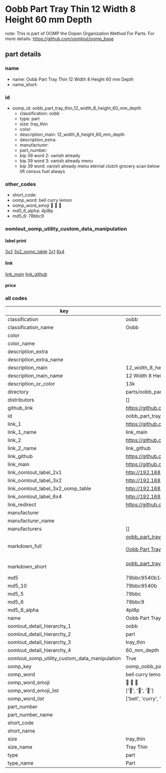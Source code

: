 # Oobb Part Tray Thin 12 Width 8 Height 60 mm Depth  

note: This is part of OOMP the Oopen Organization Method For Parts. For more details: https://github.com/oomlout/oomp_base

##  part details
  







### name
* name: Oobb Part Tray Thin 12 Width 8 Height 60 mm Depth
* name_short: 
### id
* oomp_id: oobb_part_tray_thin_12_width_8_height_60_mm_depth
  * classification: oobb
  * type: part
  * size: tray_thin
  * color: 
  * description_main: 12_width_8_height_60_mm_depth
  * description_extra: 
  * manufacturer: 
  * part_number: 
  * bip 39 word 2: vanish already
  * bip 39 word 3: vanish already menu
  * bip 39 word: vanish already menu eternal clutch grocery scan below lift census fuel always

### other_codes
* short_code: 
* oomp_word: bell curry lemon
* oomp_word_emoji :bell: :curry: :lemon:
* md5_6_alpha: 4pl8p
* md5_6: 78bbc9






### oomlout_oomp_utility_custom_data_manipulation
#### label print
[3x2](http://192.168.1.245:1112/?label=oomp%204pl8p)
[3x2_oomp_table](http://192.168.1.108:1112/?label=oomp%204pl8p)
[2x1](http://192.168.1.242:1112/?label=oomp%204pl8p)
[6x4](http://192.168.1.55:1112/?label=oomp%204pl8p)    

#### link

[link_main](https://github.com/oomlout/oomlout_oomp_version_1_messy/tree/main/parts/oobb_part_tray_thin_12_width_8_height_60_mm_depth) [link_github](https://github.com/oomlout/oomlout_oomp_version_1_messy/tree/main/parts/oobb_part_tray_thin_12_width_8_height_60_mm_depth)                             

#### price







### all codes 
| key | value |  
| --- | --- |  
| classification | oobb |  
| classification_name | Oobb |  
| color |  |  
| color_name |  |  
| description_extra |  |  
| description_extra_name |  |  
| description_main | 12_width_8_height_60_mm_depth |  
| description_main_name | 12 Width 8 Height 60 mm Depth |  
| description_or_color | 13k |  
| directory | parts/oobb_part_tray_thin_12_width_8_height_60_mm_depth |  
| distributors | [] |  
| github_link | https://github.com/oomlout/oomlout_oomp_part_src/tree/main/parts/oobb_part_tray_thin_12_width_8_height_60_mm_depth |  
| id | oobb_part_tray_thin_12_width_8_height_60_mm_depth |  
| link_1 | https://github.com/oomlout/oomlout_oomp_version_1_messy/tree/main/parts/oobb_part_tray_thin_12_width_8_height_60_mm_depth |  
| link_1_name | link_main |  
| link_2 | https://github.com/oomlout/oomlout_oomp_version_1_messy/tree/main/parts/oobb_part_tray_thin_12_width_8_height_60_mm_depth |  
| link_2_name | link_github |  
| link_github | https://github.com/oomlout/oomlout_oomp_version_1_messy/tree/main/parts/oobb_part_tray_thin_12_width_8_height_60_mm_depth |  
| link_main | https://github.com/oomlout/oomlout_oomp_version_1_messy/tree/main/parts/oobb_part_tray_thin_12_width_8_height_60_mm_depth |  
| link_oomlout_label_2x1 | http://192.168.1.242:1112/?label=oomp%204pl8p |  
| link_oomlout_label_3x2 | http://192.168.1.245:1112/?label=oomp%204pl8p |  
| link_oomlout_label_3x2_oomp_table | http://192.168.1.108:1112/?label=oomp%204pl8p |  
| link_oomlout_label_6x4 | http://192.168.1.55:1112/?label=oomp%204pl8p |  
| link_redirect | https://github.com/oomlout/oomlout_oomp_version_1_messy/tree/main/parts/oobb_part_tray_thin_12_width_8_height_60_mm_depth |  
| manufacturer |  |  
| manufacturer_name |  |  
| manufacturers | [] |  
| markdown_full | [oobb_part_tray_thin_12_width_8_height_60_mm_depth](none)<br>[](none)<br>[Oobb Part Tray Thin 12 Width 8 Height 60 Mm Depth](none)<br><br> |  
| markdown_short | [oobb_part_tray_thin_12_width_8_height_60_mm_depth](none)<br><br> |  
| md5 | 78bbc9540b14d8059b1644d91641cf8a |  
| md5_10 | 78bbc9540b |  
| md5_5 | 78bbc |  
| md5_6 | 78bbc9 |  
| md5_6_alpha | 4pl8p |  
| name | Oobb Part Tray Thin 12 Width 8 Height 60 mm Depth |  
| oomlout_detail_hierarchy_1 | oobb |  
| oomlout_detail_hierarchy_2 | part |  
| oomlout_detail_hierarchy_3 | tray_thin |  
| oomlout_detail_hierarchy_4 | 60_mm_depth |  
| oomlout_oomp_utility_custom_data_manipulation | True |  
| oomp_key | oomp_oobb_part_tray_thin_12_width_8_height_60_mm_depth |  
| oomp_word | bell curry lemon |  
| oomp_word_emoji | :bell: :curry: :lemon: |  
| oomp_word_emoji_list | [':bell:', ':curry:', ':lemon:'] |  
| oomp_word_list | ['bell', 'curry', 'lemon'] |  
| part_number |  |  
| part_number_name |  |  
| short_code |  |  
| short_name |  |  
| size | tray_thin |  
| size_name | Tray Thin |  
| type | part |  
| type_name | Part |  
